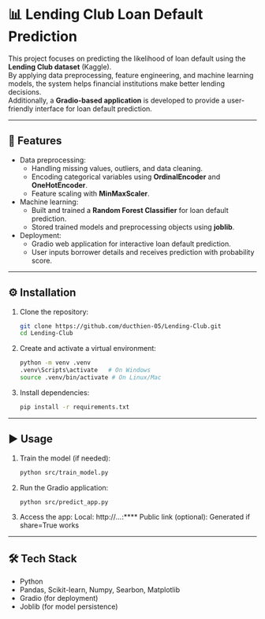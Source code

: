 # 📊 Lending Club Loan Default Prediction

This project focuses on predicting the likelihood of loan default using the **Lending Club dataset** (Kaggle).  
By applying data preprocessing, feature engineering, and machine learning models, the system helps financial institutions make better lending decisions.  
Additionally, a **Gradio-based application** is developed to provide a user-friendly interface for loan default prediction.

---

## 🚀 Features
- Data preprocessing:
  - Handling missing values, outliers, and data cleaning.
  - Encoding categorical variables using **OrdinalEncoder** and **OneHotEncoder**.
  - Feature scaling with **MinMaxScaler**.
- Machine learning:
  - Built and trained a **Random Forest Classifier** for loan default prediction.
  - Stored trained models and preprocessing objects using **joblib**.
- Deployment:
  - Gradio web application for interactive loan default prediction.
  - User inputs borrower details and receives prediction with probability score.

---

## ⚙️ Installation
1. Clone the repository:
   ```bash
   git clone https://github.com/ducthien-05/Lending-Club.git
   cd Lending-Club
2. Create and activate a virtual environment:
   ```bash
   python -m venv .venv
   .venv\Scripts\activate   # On Windows
   source .venv/bin/activate # On Linux/Mac
3. Install dependencies:
   ```bash
   pip install -r requirements.txt

---

## ▶️ Usage
1. Train the model (if needed):
   ```bash
   python src/train_model.py
2. Run the Gradio application:
   ```bash    
   python src/predict_app.py
3. Access the app:
   Local: http://***.*.*.*:****
   Public link (optional): Generated if share=True works

---
## 🛠️ Tech Stack
  - Python
  - Pandas, Scikit-learn, Numpy, Searbon, Matplotlib
  - Gradio (for deployment)
  - Joblib (for model persistence)
